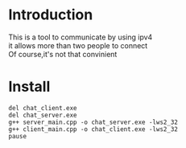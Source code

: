 # Introduction
This is a tool to communicate by using ipv4  
it allows more than two people to connect  
Of course,it's not that convinient  

# Install
```command
del chat_client.exe
del chat_server.exe
g++ server_main.cpp -o chat_server.exe -lws2_32
g++ client_main.cpp -o chat_client.exe -lws2_32
pause
```
